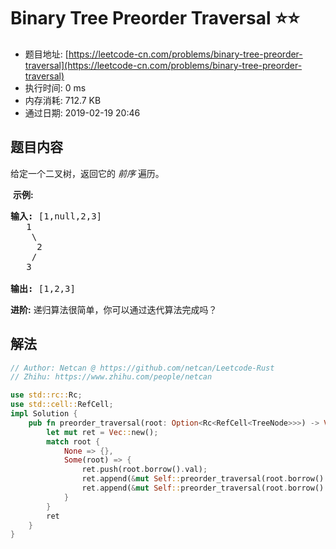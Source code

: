 # Binary Tree Preorder Traversal :star::star:
- 题目地址: [https://leetcode-cn.com/problems/binary-tree-preorder-traversal](https://leetcode-cn.com/problems/binary-tree-preorder-traversal)
- 执行时间: 0 ms 
- 内存消耗: 712.7 KB
- 通过日期: 2019-02-19 20:46

## 题目内容
<p>给定一个二叉树，返回它的 <em>前序 </em>遍历。</p>

<p> <strong>示例:</strong></p>

<pre><strong>输入:</strong> [1,null,2,3]  
   1
    \
     2
    /
   3 

<strong>输出:</strong> [1,2,3]
</pre>

<p><strong>进阶:</strong> 递归算法很简单，你可以通过迭代算法完成吗？</p>


## 解法
```rust
// Author: Netcan @ https://github.com/netcan/Leetcode-Rust
// Zhihu: https://www.zhihu.com/people/netcan

use std::rc::Rc;
use std::cell::RefCell;
impl Solution {
    pub fn preorder_traversal(root: Option<Rc<RefCell<TreeNode>>>) -> Vec<i32> {
        let mut ret = Vec::new();
        match root {
            None => {},
            Some(root) => {
                ret.push(root.borrow().val);
                ret.append(&mut Self::preorder_traversal(root.borrow().left.clone()));
                ret.append(&mut Self::preorder_traversal(root.borrow().right.clone()));
            }
        }
        ret
    }
}


```